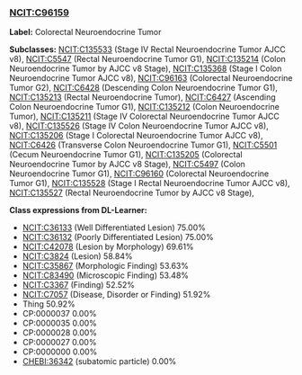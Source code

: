 
### [NCIT:C96159](http://purl.obolibrary.org/obo/NCIT_C96159)
**Label:** Colorectal Neuroendocrine Tumor

**Subclasses:** [NCIT:C135533](http://purl.obolibrary.org/obo/NCIT_C135533) (Stage IV Rectal Neuroendocrine Tumor AJCC v8), [NCIT:C5547](http://purl.obolibrary.org/obo/NCIT_C5547) (Rectal Neuroendocrine Tumor G1), [NCIT:C135214](http://purl.obolibrary.org/obo/NCIT_C135214) (Colon Neuroendocrine Tumor by AJCC v8 Stage), [NCIT:C135368](http://purl.obolibrary.org/obo/NCIT_C135368) (Stage I Colon Neuroendocrine Tumor AJCC v8), [NCIT:C96163](http://purl.obolibrary.org/obo/NCIT_C96163) (Colorectal Neuroendocrine Tumor G2), [NCIT:C6428](http://purl.obolibrary.org/obo/NCIT_C6428) (Descending Colon Neuroendocrine Tumor G1), [NCIT:C135213](http://purl.obolibrary.org/obo/NCIT_C135213) (Rectal Neuroendocrine Tumor), [NCIT:C6427](http://purl.obolibrary.org/obo/NCIT_C6427) (Ascending Colon Neuroendocrine Tumor G1), [NCIT:C135212](http://purl.obolibrary.org/obo/NCIT_C135212) (Colon Neuroendocrine Tumor), [NCIT:C135211](http://purl.obolibrary.org/obo/NCIT_C135211) (Stage IV Colorectal Neuroendocrine Tumor AJCC v8), [NCIT:C135526](http://purl.obolibrary.org/obo/NCIT_C135526) (Stage IV Colon Neuroendocrine Tumor AJCC v8), [NCIT:C135206](http://purl.obolibrary.org/obo/NCIT_C135206) (Stage I Colorectal Neuroendocrine Tumor AJCC v8), [NCIT:C6426](http://purl.obolibrary.org/obo/NCIT_C6426) (Transverse Colon Neuroendocrine Tumor G1), [NCIT:C5501](http://purl.obolibrary.org/obo/NCIT_C5501) (Cecum Neuroendocrine Tumor G1), [NCIT:C135205](http://purl.obolibrary.org/obo/NCIT_C135205) (Colorectal Neuroendocrine Tumor by AJCC v8 Stage), [NCIT:C5497](http://purl.obolibrary.org/obo/NCIT_C5497) (Colon Neuroendocrine Tumor G1), [NCIT:C96160](http://purl.obolibrary.org/obo/NCIT_C96160) (Colorectal Neuroendocrine Tumor G1), [NCIT:C135528](http://purl.obolibrary.org/obo/NCIT_C135528) (Stage I Rectal Neuroendocrine Tumor AJCC v8), [NCIT:C135527](http://purl.obolibrary.org/obo/NCIT_C135527) (Rectal Neuroendocrine Tumor by AJCC v8 Stage), 

**Class expressions from DL-Learner:**

- [NCIT:C36133](http://purl.obolibrary.org/obo/NCIT_C36133) (Well Differentiated Lesion) 75.00%
- [NCIT:C36132](http://purl.obolibrary.org/obo/NCIT_C36132) (Poorly Differentiated Lesion) 75.00%
- [NCIT:C42078](http://purl.obolibrary.org/obo/NCIT_C42078) (Lesion by Morphology) 69.61%
- [NCIT:C3824](http://purl.obolibrary.org/obo/NCIT_C3824) (Lesion) 58.84%
- [NCIT:C35867](http://purl.obolibrary.org/obo/NCIT_C35867) (Morphologic Finding) 53.63%
- [NCIT:C83490](http://purl.obolibrary.org/obo/NCIT_C83490) (Microscopic Finding) 53.48%
- [NCIT:C3367](http://purl.obolibrary.org/obo/NCIT_C3367) (Finding) 52.52%
- [NCIT:C7057](http://purl.obolibrary.org/obo/NCIT_C7057) (Disease, Disorder or Finding) 51.92%
- Thing 50.92%
- CP:0000037 0.00%
- CP:0000035 0.00%
- CP:0000028 0.00%
- CP:0000027 0.00%
- CP:0000000 0.00%
- [CHEBI:36342](http://purl.obolibrary.org/obo/CHEBI_36342) (subatomic particle) 0.00%


